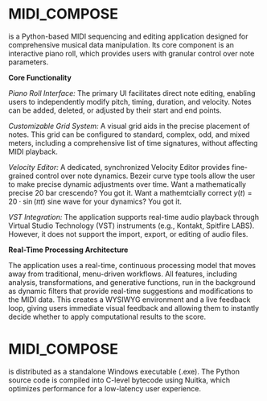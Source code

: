 # MIDI_COMPOSE

is a Python-based MIDI sequencing and editing application designed for comprehensive musical data manipulation. Its core component is an interactive piano roll, which provides users with granular control over note parameters.

**Core Functionality**

_Piano Roll Interface:_ The primary UI facilitates direct note editing, enabling users to independently modify pitch, timing, duration, and velocity. Notes can be added, deleted, or adjusted by their start and end points.

_Customizable Grid System:_ A visual grid aids in the precise placement of notes. This grid can be configured to standard, complex, odd, and mixed meters, including a comprehensive list of time signatures, without affecting MIDI playback.

_Velocity Editor:_ A dedicated, synchronized Velocity Editor provides fine-grained control over note dynamics. Bezeir curve type tools allow the user to make precise dynamic adjustments over time.  Want a mathematically precise 20 bar crescendo? You got it. Want a mathemtcially correct 
$y(t) = 20 \cdot \sin(\pi t)$ 
sine wave for your dynamics? You got it.

_VST Integration:_ The application supports real-time audio playback through Virtual Studio Technology (VST) instruments (e.g., Kontakt, Spitfire LABS). However, it does not support the import, export, or editing of audio files.

**Real-Time Processing Architecture**

The application uses a real-time, continuous processing model that moves away from traditional, menu-driven workflows. All features, including analysis, transformations, and generative functions, run in the background as dynamic filters that provide real-time suggestions and modifications to the MIDI data. This creates a WYSIWYG environment and a live feedback loop, giving users immediate visual feedback and allowing them to instantly decide whether to apply computational results to the score.

# MIDI_COMPOSE

 is distributed as a standalone Windows executable (.exe). The Python source code is compiled into C-level bytecode using Nuitka, which optimizes performance for a low-latency user experience.
